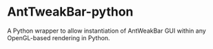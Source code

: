# AntTweakBar-python
A Python wrapper to allow instantiation of AntWeakBar GUI within any OpenGL-based rendering in Python.
